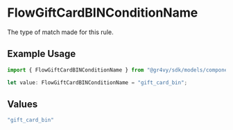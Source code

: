 # FlowGiftCardBINConditionName

The type of match made for this rule.

## Example Usage

```typescript
import { FlowGiftCardBINConditionName } from "@gr4vy/sdk/models/components";

let value: FlowGiftCardBINConditionName = "gift_card_bin";
```

## Values

```typescript
"gift_card_bin"
```